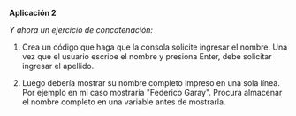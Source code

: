 **Aplicación 2**

*Y ahora un ejercicio de concatenación:*

1. Crea un código que haga que la consola solicite ingresar el nombre. Una vez que el usuario escribe el nombre y presiona Enter, debe solicitar ingresar el apellido.

2. Luego debería mostrar su nombre completo impreso en una sola línea. Por ejemplo en mi caso mostraría "Federico Garay". Procura almacenar el nombre completo en una variable antes de mostrarla.